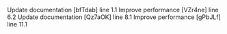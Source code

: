 Update documentation [bfTdab] line 1.1
Improve performance [VZr4ne] line 6.2
Update documentation [Qz7aOK] line 8.1
Improve performance [gPbJLf] line 11.1
